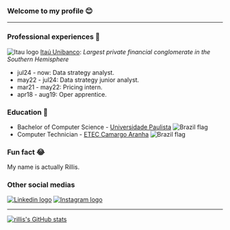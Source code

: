 ### Welcome to my profile 😊
***

### Professional experiences 💼
![Itau logo](https://i.imgur.com/gjiSZJ4.png) [Itaú Unibanco](https://en.wikipedia.org/wiki/Ita%C3%BA_Unibanco): *Largest private financial conglomerate in the Southern Hemisphere*
- jul24 - now: Data strategy analyst.
- may22 - jul24: Data strategy junior analyst.
- mar21 - may22: Pricing intern.
- apr18 - aug19: Oper apprentice.

### Education 📝
- Bachelor of Computer Science - [Universidade Paulista](https://unip.br/) ![Brazil flag](https://i.imgur.com/E7g80JZ.png)
- Computer Technician - [ETEC Camargo Aranha](http://eteccamargoaranha.com.br/) ![Brazil flag](https://i.imgur.com/E7g80JZ.png)

### Fun fact 😂
My name is actually Rillis.

### Other social medias
[![Linkedin logo](https://i.imgur.com/Jnc7cBg.png)](https://linkedin.com/in/rillis)
[![Instagram logo](https://i.imgur.com/smgVT4J.png)](https://instagram.com/_rillis)

***

[![rillis's GitHub stats](https://github-readme-stats.vercel.app/api/top-langs/?username=rillis&theme=dark)](https://github.com/rillis)
